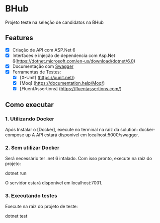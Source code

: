 # BHub

Projeto teste na seleção de candidatos na BHub

## Features
 - [x] Criação de API com ASP.Net 6
 - [x] Interfaces e injeção de dependencia com Asp.Net 6(https://dotnet.microsoft.com/en-us/download/dotnet/6.0) 
 - [x] Documentação com [Swagger](https://swagger.io/)
 - [x] Ferramentas de Testes:
	- [x] [X-Unit] (https://xunit.net/)
	- [x] [Moq] (https://documentation.help/Moq/)
	- [x] [FluentAssertions] (https://fluentassertions.com/)
## Como executar
### 1. Utilizando Docker

Após Instalar o [Docker], execute no terminal na raiz da solution:
docker-compose up 
A API estará disponível em localhost:5000/swagger.

### 2. Sem utilizar Docker

Será necessário ter .net 6 intalado. Com isso pronto, execute na raíz do projeto:

dotnet run

O servidor estará disponível em localhost:7001.

### 3. Executando testes
Execute na raiz do projeto de teste:

dotnet test

